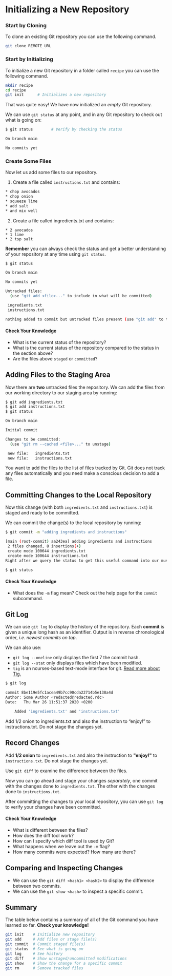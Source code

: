 # Initializing a New Repository

### Start by Cloning

To clone an existing Git repository you can use the following command.

```bash
git clone REMOTE_URL
```

### Start by Initializing

To initialize a new Git repository in a folder called `recipe` you can use the following command.

```bash
mkdir recipe
cd recipe
git init      # Initializes a new repository
```

That was quite easy! We have now initialized an *empty* Git repository.

We can use `git status` at any point, and in any Git repository to check out what is going on:

```bash
$ git status        # Verify by checking the status

On branch main

No commits yet
```

### Create Some Files

Now let us add some files to our repository.

1. Create a file called `instructions.txt` and contains:

```bash
* chop avocados
* chop onion
* squeeze lime
* add salt
* and mix well
```

2. Create a file called ingredients.txt and contains:

```
* 2 avocados
* 1 lime
* 2 tsp salt
```

**Remember** you can always check the status and get a better understanding of your repository at any time using `git status`.

```bash
$ git status

On branch main

No commits yet

Untracked files:
  (use "git add <file>..." to include in what will be committed)

 ingredients.txt
 instructions.txt

nothing added to commit but untracked files present (use "git add" to track)
```

#### Check Your Knowledge

* What is the current status of the repository?
* What is the current status of the repository compared to the status in the section above?
* Are the files above `staged` or `committed`?

## Adding Files to the Staging Area

Now there are **two** untracked files the repository. We can add the files from our working directory to our staging area by running:

``` bash
$ git add ingredients.txt
$ git add instructions.txt
$ git status

On branch main

Initial commit

Changes to be committed:
  (use "git rm --cached <file>..." to unstage)

 new file:   ingredients.txt
 new file:   instructions.txt
```

You want to add the files to the list of files tracked by Git. Git does not track any files automatically and you need make a conscious decision to add a file.

## Committing Changes to the Local Repository

Now this change (with both `ingredients.txt` and `instructions.txt`) is staged and ready to be committed.

We can commit the change(s) to the local repository by running:

```bash
$ git commit -m "adding ingredients and instructions"

[main (root-commit) aa243ea] adding ingredients and instructions
 2 files changed, 8 insertions(+)
 create mode 100644 ingredients.txt
 create mode 100644 instructions.txt
Right after we query the status to get this useful command into our muscle memory:

$ git status
```

#### Check Your Knowledge

* What does the `-m` flag mean? Check out the help page for the `commit` subcommand.

## Git Log

We can use `git log` to display the history of the repository.
Each **commit** is given a unique long hash as an identifier.
Output is in reverse chronological order, *i.e. newest commits on top*.

We can also use:

* `git log --oneline` only displays the first 7 the commit hash.
* `git log --stat` only displays files which have been modified.
* `tig` is an ncurses-based text-mode interface for git. [Read more about Tig.](https://github.com/jonas/tig)

```bash
$ git log

commit 8be119e5fc1acea49b7cc90cda22714b5e138a4d
Author: Some Author <redacted@redacted.rdc>
Date:   Thu Mar 26 11:51:37 2020 +0200

    Added 'ingredients.txt' and 'instructions.txt'
```

Add 1/2 onion to ingredients.txt and also the instruction to “enjoy!” to instructions.txt. Do not stage the changes yet.

## Record Changes

Add **1/2 onion** to `ingredients.txt` and also the instruction to **"enjoy!"** to `instructions.txt`.
Do not stage the changes yet.

Use `git diff` to examine the difference between the files.

Now you can go ahead and stage your changes *separately*, one commit with the changes done to `ingredients.txt`. The other with the changes done to `instructions.txt`.

After committing the changes to your local repository, you can use `git log` to verify your changes have been committed.

#### Check Your Knowledge

* What is different between the files?
* How does the diff tool work?
* How can I specify which diff tool is used by Git?
* What happens when we leave out the `-m` flag?
* How many commits were expected? How many are there?

## Comparing and Inspecting Changes

* We can use the `git diff <hash1> <hash2>` to display the difference between two commits.
* We can use the `git show <hash>` to inspect a specific commit.

## Summary

The table below contains a summary of all of the Git command you have learned so far. **Check your knowledge!**

```bash
git init    # Initialize new repository
git add     # Add files or stage file(s)
git commit  # Commit staged file(s)
git status  # See what is going on
git log     # See history
git diff    # Show unstaged/uncommitted modifications
git show    # Show the change for a specific commit
git rm      # Semove tracked files
```
